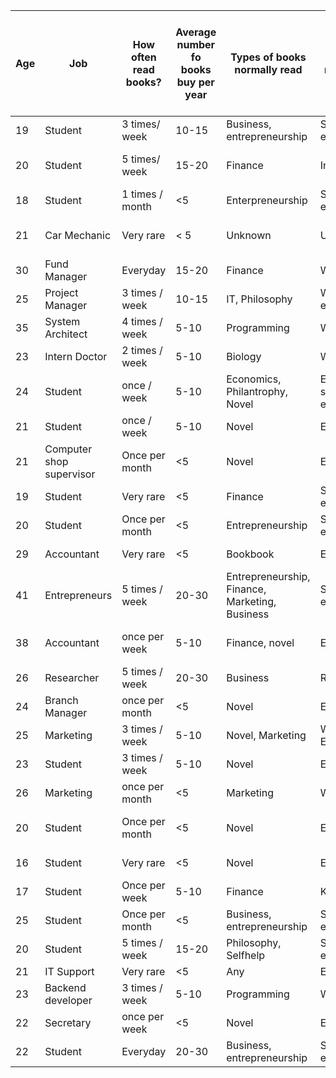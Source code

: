 | Age | Job | How often read books? | Average number fo books buy per year | Types of books normally read | Reason to read books | Medium to buy books | Ever face problem in looking for cheap book | Likelyhood of using bookfinding app (1-10) |
|-----|--------------------------|-----------------------|--------------------------------------|------------------------------------------------|-------------------------------|------------------------------|---------------------------------------------|--------------------------------------------|
| 19 | Student | 3 times/ week | 10-15 | Business, entrepreneurship | Self enrichment | Physical bookstore | Yes | 9 |
| 20 | Student | 5 times/ week | 15-20 | Finance | Investing | Online, physical bookstore | Yes | 10 |
| 18 | Student | 1 times / month | <5 | Enterpreneurship | Self enrichment | Physical bookstore | Neutral | 6 |
| 21 | Car Mechanic | Very rare | < 5 | Unknown | Unknown | Borrow from friends | No | 2 |
| 30 | Fund Manager | Everyday | 15-20 | Finance | Work | Online bookstore | Neutral | 6 |
| 25 | Project Manager | 3 times / week | 10-15 | IT, Philosophy | Work, self enrichment | Online bookstore | Yes | 7 |
| 35 | System Architect | 4 times / week | 5-10 | Programming | Work | Online bookstore | Neutral | 5 |
| 23 | Intern Doctor | 2 times / week | 5-10 | Biology | Work | Physical booksotre | Yes | 10 |
| 24 | Student | once / week | 5-10 | Economics, Philantrophy, Novel | Entertaiment, self enrichment | Physical bookstore, Bookfair | Yes | 9 |
| 21 | Student | once / week | 5-10 | Novel | Entertaiment | Bookfair, Online | Yes | 7 |
| 21 | Computer shop supervisor | Once per month | <5 | Novel | Entertaiment | Physical bookstore | No | 3 |
| 19 | Student | Very rare | <5 | Finance | Self enrichment | Bookfair, Online | Neutral | 4 |
| 20 | Student | Once per month | <5  | Entrepreneurship | Self enrichment | Physical Bookstore | Yes | 7 |
| 29 | Accountant | Very rare | <5 | Bookbook | Entertaiment | Physical bookstore | Neutral | 6 |
| 41 | Entrepreneurs | 5 times / week | 20-30 | Entrepreneurship, Finance, Marketing, Business | Self enrichment | Online bookstore | Yes | 7 |
| 38 | Accountant | once per week | 5-10 | Finance, novel | Entertaiment | Online bookstore, bookfair | Neutral | 5 |
| 26 | Researcher | 5 times / week | 20-30 | Business | Research | Physical bookstore | Yes | 10 |
| 24 | Branch Manager | once per month | <5 | Novel | Entertaiment | Physical bookstore | Neutral | 6 |
| 25 | Marketing | 3 times / week | 5-10 | Novel, Marketing | Work, Entertaiment | Online, bookfair | No | 4 |
| 23 | Student | 3 times / week | 5-10 | Novel | Entertaiment | Physical Bookstore | Yes | 8 |
| 26 | Marketing | once per month | <5 | Marketing | Work | Online | No | 2 |
| 20 | Student | Once per month | <5 | Novel | Entertaiment | Physical bookstore, bookfair | Yes | 7 |
| 16 | Student | Very rare | <5 | Novel | Entertaiment | Physical bookstore | Neutral | 4 |
| 17 | Student | Once per week | 5-10 | Finance | Knowledge | Physical bookstore | Neutral | 6 |
| 25 | Student | Once per month | <5 | Business, entrepreneurship | Self enrichment | Physical bookstore | Yes | 7 |
| 20 | Student | 5 times / week | 15-20 | Philosophy, Selfhelp | Self enrichment | Online bookstore | Yes | 7 |
| 21 | IT Support | Very rare | <5 | Any | Entertaiment | Bookfair | No | 1 |
| 23 | Backend developer | 3 times / week  | 5-10 | Programming | Work | Physical Bookstore | yes | 9 |
| 22 | Secretary | once per week | <5 | Novel | Entertaiment | Physical bookstore | Neutral | 5 |
| 22 | Student | Everyday | 20-30 | Business, entrepreneurship | Self enrichment | Online, Bookfair | No | 1 |